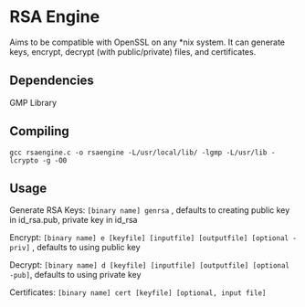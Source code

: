 # RSA Engine

Aims to be compatible with OpenSSL on any *nix system. It can generate keys, encrypt, decrypt (with public/private) files, and certificates.

## Dependencies
GMP Library

## Compiling 
`gcc rsaengine.c -o rsaengine -L/usr/local/lib/ -lgmp -L/usr/lib -lcrypto -g -O0`

## Usage
Generate RSA Keys: 
`[binary name] genrsa` , defaults to creating public key in id\_rsa.pub, private key in id\_rsa

Encrypt: 
`[binary name] e [keyfile] [inputfile] [outputfile] [optional -priv]` , defaults to using public key

Decrypt: 
`[binary name] d [keyfile] [inputfile] [outputfile] [optional -pub]`, defaults to using private key

Certificates: 
`[binary name] cert [keyfile] [optional, input file]`
	   
